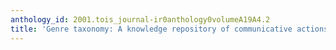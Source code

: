 ```yaml
---
anthology_id: 2001.tois_journal-ir0anthology0volumeA19A4.2
title: 'Genre taxonomy: A knowledge repository of communicative actions'
---
```


